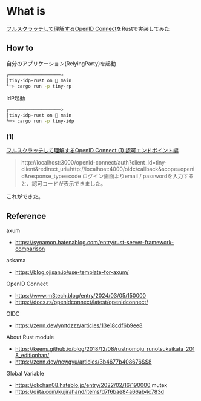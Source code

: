 # What is

[フルスクラッチして理解するOpenID Connect](https://www.m3tech.blog/entry/2024/03/05/150000)をRustで実装してみた

## How to

自分のアプリケーション(RelyingParty)を起動

```sh
┌───────────────────>
│tiny-idp-rust on  main
└─> cargo run -p tiny-rp
```

IdP起動

```sh
┌───────────────────>
│tiny-idp-rust on  main
└─> cargo run -p tiny-idp
```

### (1)

[フルスクラッチして理解するOpenID Connect (1) 認可エンドポイント編](https://www.m3tech.blog/entry/2024/03/05/150000)

> http://localhost:3000/openid-connect/auth?client_id=tiny-client&redirect_uri=http://localhost:4000/oidc/callback&scope=openid&response_type=code ログイン画面よりemail / passwordを入力すると、認可コードが表示できました。

これができた。

## Reference

axum
- https://synamon.hatenablog.com/entry/rust-server-framework-comparison

askama
- https://blog.ojisan.io/use-template-for-axum/

OpenID Connect
- https://www.m3tech.blog/entry/2024/03/05/150000
- https://docs.rs/openidconnect/latest/openidconnect/

OIDC
- https://zenn.dev/ymtdzzz/articles/13e18cdf6b9ee8

About Rust module
- https://keens.github.io/blog/2018/12/08/rustnomoju_runotsukaikata_2018_editionhan/
- https://zenn.dev/newgyu/articles/3b4677b408676$$8

Global Variable
- https://okchan08.hateblo.jp/entry/2022/02/16/190000
    mutex
- https://qiita.com/kujirahand/items/d7f6bae84a66ab4c783d
